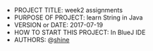* PROJECT TITLE: week2 assignments
* PURPOSE OF PROJECT: learn String in Java
* VERSION or DATE: 2017-07-19
* HOW TO START THIS PROJECT: In BlueJ IDE
* AUTHORS: @[shine](http://github.com/rh01)

